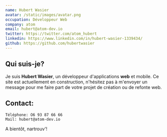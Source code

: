 ```yaml
---
name: Hubert Wasier
avatar: /static/images/avatar.png
occupation: Développeur Web
company: atom
email: hubert@atom-dev.io
twitter: https://twitter.com/atom_hubert
linkedin: https://www.linkedin.com/in/hubert-wasier-1339434/
github: https://github.com/hubertwasier
---
```


## Qui suis-je?

Je suis **Hubert Wasier**, un développeur d'applications **web** et mobile.
Ce site est actuellement en construction, n'hésitez pas à m'envoyer un message pour me faire part de votre projet de création ou de refonte web.

## Contact:

```
Téléphone: O6 93 87 66 66
Mail: hubert@atom-dev.io
```

A bientôt, nartrouv'!
